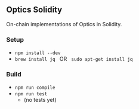 ## Optics Solidity

On-chain implementations of Optics in Solidity.

### Setup

- `npm install --dev`
- `brew install jq` &nbsp; OR &nbsp; `sudo apt-get install jq`

### Build

- `npm run compile`
- `npm run test`
  - (no tests yet)
